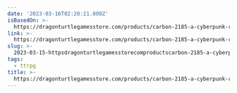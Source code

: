 ```yaml
---
date: '2023-03-16T02:20:21.000Z'
isBasedOn: >-
  https://dragonturtlegamesstore.com/products/carbon-2185-a-cyberpunk-rpg-core-rulebook-first-edition?external_browser_redirect=true
link: >-
  https://dragonturtlegamesstore.com/products/carbon-2185-a-cyberpunk-rpg-core-rulebook-first-edition?external_browser_redirect=true
slug: >-
  2023-03-15-httpsdragonturtlegamesstorecomproductscarbon-2185-a-cyberpunk-rpg-core-rulebook-first-editionexternalbrowserredirecttrue
tags:
  - ttrpg
title: >-
  https://dragonturtlegamesstore.com/products/carbon-2185-a-cyberpunk-rpg-core-rulebook-first-edition?external_browser_redirect=true
---
```


